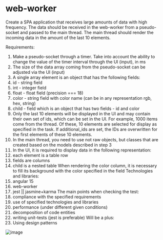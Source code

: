 # web-worker
Create a SPA application that receives large amounts of data with high frequency. The data should be received in the web-worker from a pseudo-socket and passed to the main thread. The main thread should render the incoming data in the amount of the last 10 elements.

Requirements:
1.	Make a pseudo-socket through a timer. Take into account the ability to change the value of the timer interval through the UI (input), in ms
2.	The size of the data array coming from the pseudo-socket can be adjusted via the UI (input)
3.	A single array element is an object that has the following fields:
1.	id - string field
2.	int - integer field
3.	float - float field (precision === 18)
4.	color - string field with color name (can be in any representation rgb, hex, string)
5.	child - field which is an object that has two fields - id and color
4.	Only the last 10 elements will be displayed in the UI and may contain their own set of ids, which can be set in the UI. For example, 1000 items come from the thread. Of these, 10 elements are selected for display as specified in the task. If additional_ids are set, the IDs are overwritten for the first elements of these 10 elements.
5.	In the main thread, you need to use not raw objects, but classes that are created based on the models described in step 3
6.	In the UI, it is required to display data in the following representation:
1.	each element is a table row
2.	fields are columns
3.	child is a nested table
When rendering the color column, it is necessary to fill its background with the color specified in the field
Technologies and libraries:
1.	angular 15
2.	web-worker
3.	jest || jasmine+karma
The main points when checking the test:
1.	compliance with the specified requirements
2.	use of specified technologies and libraries
3.	performance (under different given conditions)
4.	decomposition of code entities
5.	writing unit-tests (jest is preferable)
Will be a plus:
1.	Using design patterns
 
![image](https://github.com/rden82/web-worker/assets/28786149/6bdfedbc-0236-43ae-9524-518b64fd8825)
